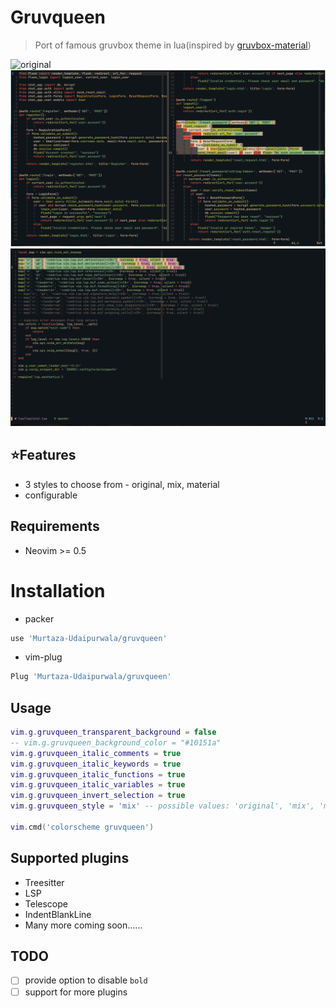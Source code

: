 # Gruvqueen
> Port of famous gruvbox theme in lua(inspired by [gruvbox-material](https://github.com/sainnhe/gruvbox-material))

![original](./assets/.png)
![mix](./assets/mix.png)
![material](./assets/material.png)


## ⭐Features
* 3 styles to choose from - original, mix, material
* configurable


## Requirements
* Neovim >= 0.5


# Installation
* packer
```bash
use 'Murtaza-Udaipurwala/gruvqueen'
```

* vim-plug
```bash
Plug 'Murtaza-Udaipurwala/gruvqueen'
```


## Usage
```lua
vim.g.gruvqueen_transparent_background = false
-- vim.g.gruvqueen_background_color = "#10151a"
vim.g.gruvqueen_italic_comments = true
vim.g.gruvqueen_italic_keywords = true
vim.g.gruvqueen_italic_functions = true
vim.g.gruvqueen_italic_variables = true
vim.g.gruvqueen_invert_selection = true
vim.g.gruvqueen_style = 'mix' -- possible values: 'original', 'mix', 'material'

vim.cmd('colorscheme gruvqueen')
```


## Supported plugins
* Treesitter
* LSP
* Telescope
* IndentBlankLine
* Many more coming soon......


## TODO
* [ ] provide option to disable `bold`
* [ ] support for more plugins
